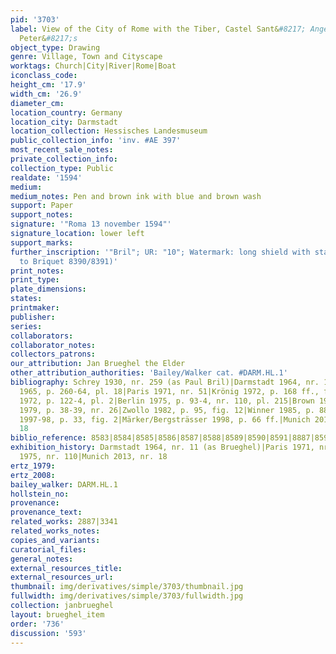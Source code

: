 ```yaml
---
pid: '3703'
label: View of the City of Rome with the Tiber, Castel Sant&#8217; Angelo and St.
  Peter&#8217;s
object_type: Drawing
genre: Village, Town and Cityscape
worktags: Church|City|River|Rome|Boat
iconclass_code:
height_cm: '17.9'
width_cm: '26.9'
diameter_cm:
location_country: Germany
location_city: Darmstadt
location_collection: Hessisches Landesmuseum
public_collection_info: 'inv. #AE 397'
most_recent_sale_notes:
private_collection_info:
collection_type: Public
realdate: '1594'
medium:
medium_notes: Pen and brown ink with blue and brown wash
support: Paper
support_notes:
signature: '"Roma 13 november 1594"'
signature_location: lower left
support_marks:
further_inscription: '"Bril"; UR: "10"; Watermark: long shield with star over M (similar
  to Briquet 8390/8391)'
print_notes:
print_type:
plate_dimensions:
states:
printmaker:
publisher:
series:
collaborators:
collaborator_notes:
collectors_patrons:
our_attribution: Jan Brueghel the Elder
other_attribution_authorities: 'Bailey/Walker cat. #DARM.HL.1'
bibliography: Schrey 1930, nr. 259 (as Paul Bril)|Darmstadt 1964, nr. 11 (as Brueghel)|Bergsträsser
  1965, p. 260-64, pl. 18|Paris 1971, nr. 51|Krönig 1972, p. 168 ff., fig. 4|Winner
  1972, p. 122-4, pl. 2|Berlin 1975, p. 93-4, nr. 110, pl. 215|Brown 1975b, p. 832|Bergsträsser
  1979, p. 38-39, nr. 26|Zwollo 1982, p. 95, fig. 12|Winner 1985, p. 88-90|Essen/Vienna
  1997-98, p. 33, fig. 2|Märker/Bergsträsser 1998, p. 66 ff.|Munich 2013, p. 41, nr.
  18
biblio_reference: 8583|8584|8585|8586|8587|8588|8589|8590|8591|8887|8592|8593
exhibition_history: Darmstadt 1964, nr. 11 (as Brueghel)|Paris 1971, nr. 51|Berlin
  1975, nr. 110|Munich 2013, nr. 18
ertz_1979:
ertz_2008:
bailey_walker: DARM.HL.1
hollstein_no:
provenance:
provenance_text:
related_works: 2887|3341
related_works_notes:
copies_and_variants:
curatorial_files:
general_notes:
external_resources_title:
external_resources_url:
thumbnail: img/derivatives/simple/3703/thumbnail.jpg
fullwidth: img/derivatives/simple/3703/fullwidth.jpg
collection: janbrueghel
layout: brueghel_item
order: '736'
discussion: '593'
---
```

